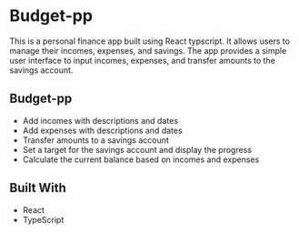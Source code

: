 # Budget-pp

This is a personal finance app built using React typscript. It allows users to manage their incomes, expenses, and savings. The app provides a simple user interface to input incomes, expenses, and transfer amounts to the savings account.

## Budget-pp
- Add incomes with descriptions and dates
- Add expenses with descriptions and dates
- Transfer amounts to a savings account
- Set a target for the savings account and display the progress
- Calculate the current balance based on incomes and expenses

## Built With

- React
- TypeScript
